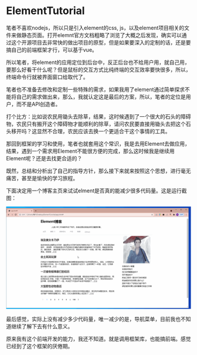 # ElementTutorial

笔者不喜欢nodejs，所以只是引入element的css, js，以及element项目相关的文件来做静态页面。打开elemnt官方文档粗略了浏览了大概之后发现，确实可以通过这个开源项目去非常快的做出项目的原型，但是如果要深入的定制的话，还是要搞自己的前端框架才行，可以基于vue。

所以笔者，将element的应用定位到后台中，反正后台也不给用户用，就自己用，要那么好看干什么呢？但是鼠标的交互方式比纯终端的交互效率要快很多，所以，终端命令行就被界面窗口给取代了。

笔者也不准备去修改和定制一些特殊的需求，如果我用了element通过简单探求不能将自己的需求做出来，那么，我就认定这是最后的方案，所以，笔者的定位是用户，而不是API创造者。

打个比方：比如说农民用锄头去除草，结果，这时候遇到了一个很大的石头的障碍物，农民只有搬开这个障碍物才能顺利的除草，请问农民要直接用锄头去把这个石头移开吗？这显然不合理，农民应该去换一个更适合干这个事情的工具。

那回到框架的学习和使用，笔者也就套用这个常识，我是去用Element去做应用，结果，遇到一个需求用Element不能很方便的完成，那么这时候我是继续用Element呢？还是去找更合适的？

既然，总结和分析出了自己的指导方针，那么接下来就来按照这个思想，进行毫无痛苦，甚至是愉快的学习旅程。

下面决定用一个博客主页来试试elment是否真的能减少很多代码量。这是运行截图：

![](https://github.com/cs246810/ElementTutorial/blob/master/blog.gif)

最后感觉，实际上没有减少多少代码量，唯一减少的是，导航菜单，目前我也不知道继续了解下去有什么意义。

原来我有这个前端开发的能力，我还不知道。就是调用框架库，也能搞前端。感觉已经到了这个框架的厌倦期。